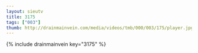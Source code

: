 ```yaml
--- 
layout: sieutv
title: 3175
tags: ["003"]
thumb: http://drainmainvein.com/media/videos/tmb/000/003/175/player.jpg
---
```

{% include drainmainvein key="3175" %} 
